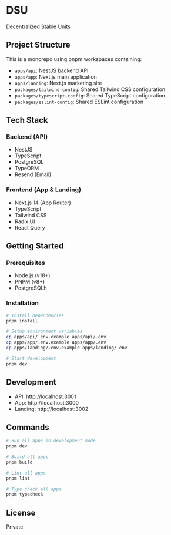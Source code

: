 # DSU

Decentralized Stable Units

## Project Structure

This is a monorepo using pnpm workspaces containing:

- `apps/api`: NestJS backend API
- `apps/app`: Next.js main application
- `apps/landing`: Next.js marketing site
- `packages/tailwind-config`: Shared Tailwind CSS configuration
- `packages/typescript-config`: Shared TypeScript configuration
- `packages/eslint-config`: Shared ESLint configuration

## Tech Stack

### Backend (API)
- NestJS
- TypeScript
- PostgreSQL
- TypeORM
- Resend (Email)

### Frontend (App & Landing)
- Next.js 14 (App Router)
- TypeScript
- Tailwind CSS
- Radix UI
- React Query

## Getting Started

### Prerequisites

- Node.js (v18+)
- PNPM (v8+)
- PostgreSQLh

### Installation

```bash
# Install dependencies
pnpm install

# Setup environment variables
cp apps/api/.env.example apps/api/.env
cp apps/app/.env.example apps/app/.env
cp apps/landing/.env.example apps/landing/.env

# Start development
pnpm dev
```

## Development

- API: http://localhost:3001
- App: http://localhost:3000
- Landing: http://localhost:3002

## Commands

```bash
# Run all apps in development mode
pnpm dev

# Build all apps
pnpm build

# Lint all apps
pnpm lint

# Type check all apps
pnpm typecheck
```

## License

Private 
